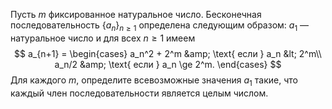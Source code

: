 Пусть $m$ фиксированное натуральное число. Бесконечная последовательность
$\{a_n \}_{n \ge 1}$ определена следующим образом: $a_1$ — натуральное число 
и для всех $n \ge 1$ имеем 
$$
a_{n+1} = 
	\begin{cases}
		a_n^2 + 2^m &amp; \text{ если } a_n &lt; 2^m\\
		a_n/2 &amp; \text{ если } a_n \ge 2^m. 
	\end{cases}
$$
Для каждого $m$, определите всевозможные значения $a_1$ такие, 
что каждый член последовательности является целым числом.
